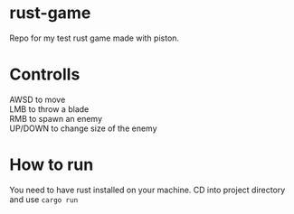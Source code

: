 # rust-game
Repo for my test rust game made with piston.

# Controlls
AWSD to move  
LMB to throw a blade  
RMB to spawn an enemy  
UP/DOWN to change size of the enemy

# How to run
You need to have rust installed on your machine.
CD into project directory and use ```cargo run```
